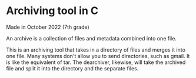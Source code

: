 # Archiving tool in C
Made in October 2022 (7th grade)

An archive is a collection of files and metadata combined into one file.  

This is an archiving tool that takes in a directory of files and merges it into one file. Many systems don't allow you to send directories, such as gmail. It is like the equivalent of tar. The dearchiver, likewise, will take the archived file and split it into the directory and the separate files.

